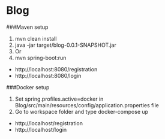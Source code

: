 # Blog

###Maven setup
1. mvn clean install
2. java -jar target/blog-0.0.1-SNAPSHOT.jar
3. Or
4. mvn spring-boot:run 

- http://localhost:8080/registration
- http://localhost:8080/login

###Docker setup
1. Set spring.profiles.active=docker in Blog/src/main/resources/config/application.properties file
2. Go to workspace folder and type docker-compose up

- http://localhost/registration
- http://localhost/login
